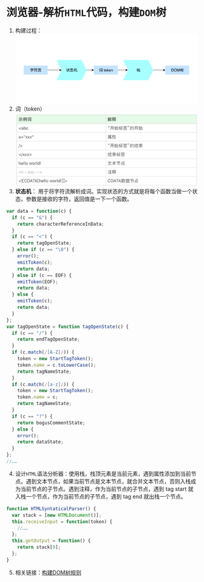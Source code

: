 # 浏览器-解析`HTML`代码，构建`DOM`树

1. 构建过程：
   ![Alt text](./1552979605393.png)
2. 词（token）
   ![Alt text](./1552979859136.png)
3. **状态机**： 用于将字符流解析成词。实现状态的方式就是将每个函数当做一个状态，参数是接收的字符，返回值是一下一个函数。

```javascript
var data = function(c) {
  if (c == "&") {
    return characterReferenceInData;
  }
  if (c == "<") {
    return tagOpenState;
  } else if (c == "\0") {
    error();
    emitToken(c);
    return data;
  } else if (c == EOF) {
    emitToken(EOF);
    return data;
  } else {
    emitToken(c);
    return data;
  }
};
var tagOpenState = function tagOpenState(c) {
  if (c == "/") {
    return endTagOpenState;
  }
  if (c.match(/[A-Z]/)) {
    token = new StartTagToken();
    token.name = c.toLowerCase();
    return tagNameState;
  }
  if (c.match(/[a-z]/)) {
    token = new StartTagToken();
    token.name = c;
    return tagNameState;
  }
  if (c == "?") {
    return bogusCommentState;
  } else {
    error();
    return dataState;
  }
};
//……
```

4. 设计`HTML`语法分析器：使用栈，栈顶元素是当前元素，遇到属性添加到当前节点。遇到文本节点，如果当前节点是文本节点，就合并文本节点，否则入栈成为当前节点的子节点。遇到注释，作为当前节点的子节点，遇到 tag start 就入栈一个节点，作为当前节点的子节点，遇到 tag end 就出栈一个节点。

```javascript
function HTMLSyntaticalParser() {
  var stack = [new HTMLDocument()];
  this.receiveInput = function(token) {
    //……
  };
  this.getOutput = function() {
    return stack[0];
  };
}
```

5. 相关链接：[构建DOM树规则](http://w3c.github.io/html/syntax.html#tree-construction)